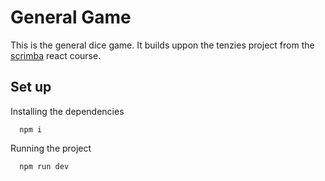 # General Game

This is the general dice game. It builds uppon the tenzies project from the [scrimba](https://scrimba.com/learn/learnreact) react course.

## Set up

Installing the dependencies
```
  npm i
```

Running the project
```
  npm run dev
```
